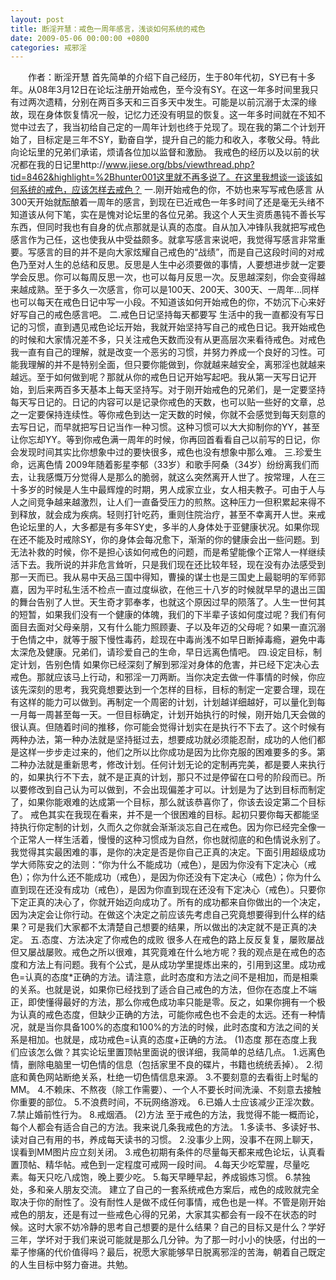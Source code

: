 ```yaml
---
layout: post
title: 断淫开慧：戒色一周年感言，浅谈如何系统的戒色
date: 2009-05-06 00:00:00 +0800
categories: 戒邪淫
---
```


　　作者：断淫开慧 首先简单的介绍下自己经历，生于80年代初，SY已有十多年。从08年3月12日在论坛注册开始戒色，至今没有SY。在这一年多时间里我只有过两次遗精，分别在两百多天和三百多天中发生。可能是以前沉溺于太深的缘故，现在身体恢复情况一般，记忆力还没有明显的恢复。这一年多时间就在不知不觉中过去了，我当初给自己定的一周年计划也终于兑现了。现在我的第二个计划开始了，目标定是三年不SY，勤奋自学，提升自己的能力和收入，孝敬父母。特此向论坛里的兄弟们承诺，烦请各位加以监督和激励。 我戒色的经历以及以前的状况都在我的日记里http://www.jiese.org/bbs/viewthread.php?tid=8462&highlight=%2Bhunter001这里就不再多说了。在这里我想谈一谈该如何系统的戒色，应该怎样去戒色？ 一.刚开始戒色的你，不妨也来写写戒色感言 从300天开始就酝酿着一周年的感言，到现在已近戒色一年多时间了还是毫无头绪不知道该从何下笔，实在是愧对论坛里的各位兄弟。我这个人天生资质愚钝不善长写东西，但同时我也有自身的优点那就是认真的态度。自从加入冲锋队我就把写戒色感言作为己任，这也使我从中受益颇多。就拿写感言来说吧，我觉得写感言非常重要。写感言的目的并不是向大家炫耀自己戒色的“战绩”，而是自己这段时间的对戒色乃至对人生的总结和反思。反思是人生中必须要做的事情，人要想进步就一定要学会反思。你可以每周反思一次，也可以每月反思一次。反思越深刻，你会变得越来越成熟。至于多久一次感言，你可以是100天、200天、300天、一周年...同样也可以每天在戒色日记中写一小段。不知道该如何开始戒色的你，不妨沉下心来好好写自己的戒色感言吧。 二.戒色日记坚持每天都要写 生活中的我一直都没有写日记的习惯，直到遇见戒色论坛开始，我就开始坚持写自己的戒色日记。我开始戒色的时候和大家情况差不多，只关注戒色天数而没有从更高层次来看待戒色。对戒色我一直有自己的理解，就是改变一个恶劣的习惯，并努力养成一个良好的习性。可能我理解的并不是特别全面，但只要你能做到，你就越来越安全，离邪淫也就越来越远。至于如何做到呢？那就从你的戒色日记开始写起吧。我从第一天写日记开始，到后来两百多天基本上每天坚持写。对于刚开始戒色的兄弟们，是一定要坚持每天写日记的。日记的内容可以是记录你戒色的天数，也可以贴一些好的文章，总之一定要保持连续性。等你戒色到达一定天数的时候，你就不会感觉到每天刻意的去写日记，而早就把写日记当作一种习惯。这种习惯可以大大抑制你的YY，甚至让你忘却YY。等到你戒色满一周年的时候，你再回首看看自己以前写的日记，你会发现时间其实比你想象中过的要快很多，戒色也没有想象中那么难。 三.珍爱生命，远离色情 2009年随着影星李郁（33岁）和歌手阿桑（34岁）纷纷离我们而去，让我感慨万分觉得人是那么的脆弱，就这么突然离开人世了。按常理，人在三十多岁的时候是人生中最辉煌的时期，男人成家立业，女人相夫教子。可由于人与人之间竞争越来越激烈，让人们一直备受压力的煎熬。这种压力一但积累起来得不到释放，就会成为疾病。轻则打针吃药，重则住院治疗，甚至不幸离开人世。来戒色论坛里的人，大多都是有多年SY史，多半的人身体处于亚健康状况。如果你现在还不能及时戒除SY，你的身体会每况愈下，渐渐的你的健康会出一些问题。到无法补救的时候，你不是担心该如何戒色的问题，而是希望能像个正常人一样继续活下去。我所说的并非危言耸听，只是我们现在还比较年轻，现在没有办法感受到那一天而已。我从易中天品三国中得知，曹操的谋士也是三国史上最聪明的军师郭嘉，因为平时私生活不检点一直过度纵欲，在他三十八岁的时候就早早的退出三国的舞台告别了人世。天生奇才郭奉孝，也就这个原因过早的陨落了。人生一世何其的短暂，如果我们没有一个健康的体魄，我们的下半辈子该如何度过呢？我们有何面目去面对父母亲朋，又有什么能力照顾妻、子以及年迈的父母呢？如果一直沉溺于色情之中，就等于服下慢性毒药，趁现在中毒尚浅不如早日断掉毒瘾，避免中毒太深危及健康。兄弟们，请珍爱自己的生命，早日远离色情吧。 四.设定目标，制定计划，告别色情 如果你已经深刻了解到邪淫对身体的危害，并已经下定决心去戒色。那就应该马上行动，和邪淫一刀两断。当你决定去做一件事情的时候，你应该先深刻的思考，我究竟想要达到一个怎样的目标，目标的制定一定要合理，现在有这样的能力可以做到。再制定一个周密的计划，计划越详细越好，可以量化到每一月每一周甚至每一天。一但目标确定，计划开始执行的时候，刚开始几天会做的很认真。但随着时间的推移，你可能会觉得计划实在是执行不下去了。这个时候有两种办法，第一种办法就是坚持挺过去，想要成功就必须能忍耐，成功的人他们都是这样一步步走过来的，他们之所以比你成功是因为比你克服的困难要多的多。第二种办法就是重新思考，修改计划。任何计划无论的定制再完美，都是要人来执行的，如果执行不下去，就不是正真的计划，那只不过是停留在口号的阶段而已。所以要修改到自己认为可以做到，不会出现偏差才可以。计划是为了达到目标而制定了，如果你能艰难的达成第一个目标，那么就该恭喜你了，你该去设定第二个目标了。 戒色其实在我现在看来，并不是一个很困难的目标。起初只要你每天都能坚持执行你定制的计划，久而久之你就会渐渐淡忘自己在戒色。因为你已经完全像一个正常人一样生活着，慢慢的这种习惯成为自然，你也就彻底的和色情说永别了。 我觉得其实最困难的事，是你的决定是否是你自己正真的决定。下面引用超级成功学大师陈安之的法则：“你为什么不能成功（戒色），是因为你没有下定决心（戒色）；你为什么还不能成功（戒色），是因为你还没有下定决心（戒色）；你为什么直到现在还没有成功（戒色），是因为你直到现在还没有下定决心（戒色）。只要你下定正真的决心了，你就开始迈向成功了。所有的成功都来自你做出的一个决定，因为决定会让你行动。在做这个决定之前应该先考虑自己究竟想要得到什么样的结果？可是我们大家都不太清楚自己想要的结果，所以做出的决定就不是正真的决定。 五.态度、方法决定了你戒色的成败 很多人在戒色的路上反反复复，屡败屡战但又屡战屡败。戒色之所以很难，其究竟难在什么地方呢？我的观点是在戒色的态度和方法上有问题。我有个公式，是从成功学里提炼出来的，引用到这里。成功戒色=认真的态度*正确的方法。请注意，此时态度和方法之间不是相加，而是相乘的关系。也就是说，如果你已经找到了适合自己戒色的方法，但你在态度上不端正，即使懂得最好的方法，那么你戒色成功率只能是零。反之，如果你拥有一个极为认真的戒色态度，但缺少正确的方法，可能你戒色也不会走的太远。还有一种情况，就是当你具备100%的态度和100%的方法的时候，此时态度和方法之间的关系是相加。也就是，成功戒色=认真的态度+正确的方法。 (1)态度 那在态度上我们应该怎么做？其实论坛里置顶帖里面说的很详细，我简单的总结几点。 1.远离色情，删除电脑里一切色情的信息（包括家里不良的碟片，书籍也统统丢掉）。 2.彻底和黄色网站断绝关系，杜绝一切色情信息来源。 3.不要刻意的去看街上时髦的MM。 4.不赖床、不熬夜（除工作需要）、一个人不要长时间洗澡、不刻意去接触你重要的部位。 5.不浪费时间，不玩网络游戏。 6.已婚人士应该减少正淫次数。 7.禁止婚前性行为。 8.戒烟酒。 (2)方法 至于戒色的方法，我觉得不能一概而论，每个人都会有适合自己的方法。我来说几条我戒色的方法。 1.多读书、多读好书、读对自己有用的书，养成每天读书的习惯。 2.没事少上网，没事不在网上聊天，误看到MM图片应立刻关闭。 3.戒色初期有条件的尽量每天都来戒色论坛，认真看置顶帖、精华帖。戒色到一定程度可戒网一段时间。 4.每天少吃荤腥，尽量吃素。每天只吃八成饱，晚上要少吃。 5.每天早睡早起，养成锻炼习惯。 6.禁独处，多和亲人朋友交流。 建立了自己的一套系统戒色方案后，戒色的成败就完全取决于你的耐性了。没有耐性人是做不成任何事情，戒色也是一样。不管是刚开始戒色的朋友，还是有过一些戒色心得的兄弟，大家其实都会有一段不在状态的时候。这时大家不妨冷静的思考自己想要的是什么结果？自己的目标又是什么？学好三年，学坏对于我们来说可能就是那么几分钟。为了那一时小小的快感，付出的一辈子惨痛的代价值得吗？最后，祝愿大家能够早日脱离邪淫的苦海，朝着自己既定的人生目标中努力奋进。共勉。 　